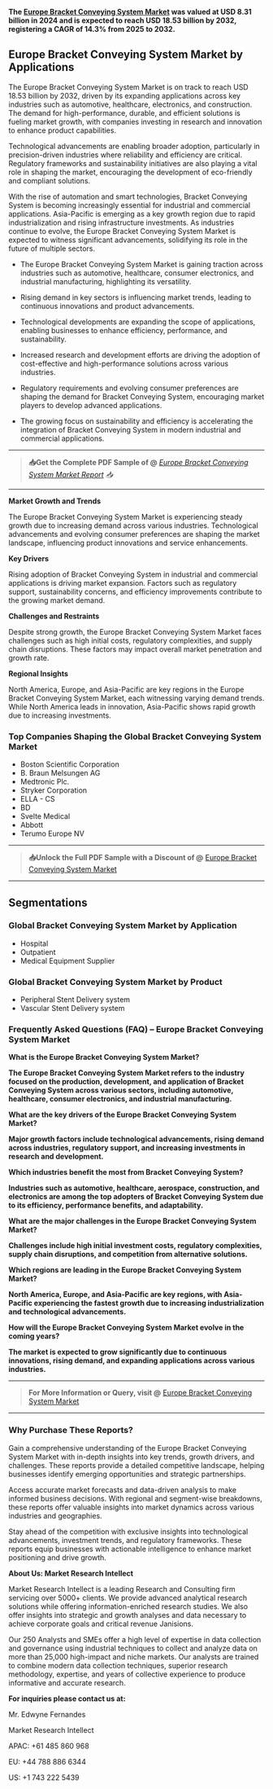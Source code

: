 <p><strong>The <a href="https://www.marketresearchintellect.com/download-sample/?rid=571955&amp;utm_source=Pulse-April-Europe&amp;utm_medium=852">Europe Bracket Conveying System Market</a> was valued at USD 8.31 billion in 2024 and is expected to reach USD 18.53 billion by 2032, registering a CAGR of 14.3% from 2025 to 2032.</strong></p><h2>Europe Bracket Conveying System Market by Applications&nbsp;</h2><p><p>The Europe Bracket Conveying System Market is on track to reach USD 18.53 billion by 2032, driven by its expanding applications across key industries such as automotive, healthcare, electronics, and construction. The demand for high-performance, durable, and efficient solutions is fueling market growth, with companies investing in research and innovation to enhance product capabilities.</p><p>Technological advancements are enabling broader adoption, particularly in precision-driven industries where reliability and efficiency are critical. Regulatory frameworks and sustainability initiatives are also playing a vital role in shaping the market, encouraging the development of eco-friendly and compliant solutions.</p><p>With the rise of automation and smart technologies, Bracket Conveying System is becoming increasingly essential for industrial and commercial applications. Asia-Pacific is emerging as a key growth region due to rapid industrialization and rising infrastructure investments. As industries continue to evolve, the Europe Bracket Conveying System Market is expected to witness significant advancements, solidifying its role in the future of multiple sectors.</p></p><ul><li><p>The Europe Bracket Conveying System Market is gaining traction across industries such as automotive, healthcare, consumer electronics, and industrial manufacturing, highlighting its versatility.</p></li><li><p>Rising demand in key sectors is influencing market trends, leading to continuous innovations and product advancements.</p></li><li><p>Technological developments are expanding the scope of applications, enabling businesses to enhance efficiency, performance, and sustainability.</p></li><li><p>Increased research and development efforts are driving the adoption of cost-effective and high-performance solutions across various industries.</p></li><li><p>Regulatory requirements and evolving consumer preferences are shaping the demand for Bracket Conveying System, encouraging market players to develop advanced applications.</p></li><li><p>The growing focus on sustainability and efficiency is accelerating the integration of Bracket Conveying System in modern industrial and commercial applications.</p></li></ul><hr /><blockquote><p><strong><span class="font-[700]">📥Get the Complete PDF Sample of @ </span></strong><em><span class="font-[700]"><a href="https://www.marketresearchintellect.com/download-sample/?rid=571955&amp;utm_source=Pulse-April-Europe&amp;utm_medium=852" target="_blank" data-tracking-control-name="article-ssr-frontend-pulse_little-text-block" data-tracking-will-navigate="" data-test-link="">Europe Bracket Conveying System Market Report</a>&nbsp;📥</span></em></p></blockquote><hr /><p class="" data-start="77" data-end="360"><strong data-start="77" data-end="105">Market Growth and Trends</strong></p><p class="" data-start="77" data-end="360">The Europe Bracket Conveying System Market is experiencing steady growth due to increasing demand across various industries. Technological advancements and evolving consumer preferences are shaping the market landscape, influencing product innovations and service enhancements.</p><p class="" data-start="362" data-end="606"><strong data-start="362" data-end="377">Key Drivers</strong></p><p class="" data-start="362" data-end="606">Rising adoption of Bracket Conveying System in industrial and commercial applications is driving market expansion. Factors such as regulatory support, sustainability concerns, and efficiency improvements contribute to the growing market demand.</p><p class="" data-start="608" data-end="849"><strong data-start="608" data-end="637">Challenges and Restraints</strong></p><p class="" data-start="608" data-end="849">Despite strong growth, the Europe Bracket Conveying System Market faces challenges such as high initial costs, regulatory complexities, and supply chain disruptions. These factors may impact overall market penetration and growth rate.</p><p class="" data-start="851" data-end="1095"><strong data-start="851" data-end="872">Regional Insights</strong></p><p class="" data-start="851" data-end="1095">North America, Europe, and Asia-Pacific are key regions in the Europe Bracket Conveying System Market, each witnessing varying demand trends. While North America leads in innovation, Asia-Pacific shows rapid growth due to increasing investments.</p><p><h3>Top Companies Shaping the Global Bracket Conveying System Market </h3><ul><li>Boston Scientific Corporation</li><li>B. Braun Melsungen AG</li><li>Medtronic Plc.</li><li>Stryker Corporation</li><li>ELLA - CS</li><li>BD</li><li>Svelte Medical</li><li>Abbott</li><li>Terumo Europe NV</li></ul></p><hr /><blockquote><p><strong>📥Unlock the Full PDF Sample with a Discount of @</strong> <a href="https://www.marketresearchintellect.com/ask-for-discount/?rid=571955&amp;utm_source=Pulse-April-Europe&amp;utm_medium=852">Europe Bracket Conveying System Market</a></p></blockquote><hr /><p><h2>Segmentations</h2><h3>Global Bracket Conveying System Market by Application</h3><ul><li>Hospital</li><li>Outpatient</li><li>Medical Equipment Supplier</li></ul><h3>Global Bracket Conveying System Market by Product</h3><ul><li>Peripheral Stent Delivery system</li><li>Vascular Stent Delivery system</li></ul></p><h3><strong>Frequently Asked Questions (FAQ) &ndash; Europe Bracket Conveying System Market</strong></h3><p><strong>What is the Europe Bracket Conveying System Market?</strong></p><p><strong>The Europe Bracket Conveying System Market refers to the industry focused on the production, development, and application of Bracket Conveying System across various sectors, including automotive, healthcare, consumer electronics, and industrial manufacturing.</strong></p><p><strong>What are the key drivers of the Europe Bracket Conveying System Market?</strong></p><p><strong>Major growth factors include technological advancements, rising demand across industries, regulatory support, and increasing investments in research and development.</strong></p><p><strong>Which industries benefit the most from Bracket Conveying System?</strong></p><p><strong>Industries such as automotive, healthcare, aerospace, construction, and electronics are among the top adopters of Bracket Conveying System due to its efficiency, performance benefits, and adaptability.</strong></p><p><strong>What are the major challenges in the Europe Bracket Conveying System Market?</strong></p><p><strong>Challenges include high initial investment costs, regulatory complexities, supply chain disruptions, and competition from alternative solutions.</strong></p><p><strong>Which regions are leading in the Europe Bracket Conveying System Market?</strong></p><p><strong>North America, Europe, and Asia-Pacific are key regions, with Asia-Pacific experiencing the fastest growth due to increasing industrialization and technological advancements.</strong></p><p><strong>How will the Europe Bracket Conveying System Market evolve in the coming years?</strong></p><p><strong>The market is expected to grow significantly due to continuous innovations, rising demand, and expanding applications across various industries.</strong></p><hr /><blockquote><p><span class="font-[700]"><strong>For More Information or Query, visit&nbsp;@</strong>&nbsp;</span><span class="font-[700]"><a href="https://www.marketresearchintellect.com/product/global-bracket-conveying-system-market-size-forecast/?utm_source=Linkedin&utm_medium=852" target="_blank" data-tracking-control-name="article-ssr-frontend-pulse_little-text-block" data-tracking-will-navigate="" data-test-link="">Europe Bracket Conveying System Market</a></span></p></blockquote><hr /><h3><strong data-start="0" data-end="31">Why Purchase These Reports?</strong></h3><p class="" data-start="35" data-end="297">Gain a comprehensive understanding of the Europe Bracket Conveying System Market with in-depth insights into key trends, growth drivers, and challenges. These reports provide a detailed competitive landscape, helping businesses identify emerging opportunities and strategic partnerships.</p><p class="" data-start="299" data-end="540">Access accurate market forecasts and data-driven analysis to make informed business decisions. With regional and segment-wise breakdowns, these reports offer valuable insights into market dynamics across various industries and geographies.</p><p class="" data-start="542" data-end="784">Stay ahead of the competition with exclusive insights into technological advancements, investment trends, and regulatory frameworks. These reports equip businesses with actionable intelligence to enhance market positioning and drive growth.</p><p><strong><span class="font-[700]">About Us: Market Research Intellect</span></strong></p><p><span class="">Market Research Intellect is a leading Research and Consulting firm servicing over 5000+ clients. We provide advanced analytical research solutions while offering information-enriched research studies.&nbsp;</span>We also offer insights into strategic and growth analyses and data necessary to achieve corporate goals and critical revenue Janisions.</p><p><span class="">Our 250 Analysts and SMEs offer a high level of expertise in data collection and governance using industrial techniques to collect and analyze data on more than 25,000 high-impact and niche markets. Our analysts are trained to combine modern data collection techniques, superior research methodology, expertise, and years of collective experience to produce informative and accurate research.</span></p><p><strong>For inquiries please contact us at:</strong></p><p>Mr. Edwyne Fernandes</p><p>Market Research Intellect</p><p>APAC: +61 485 860 968</p><p>EU: +44 788 886 6344</p><p>US: +1 743 222 5439</p>
